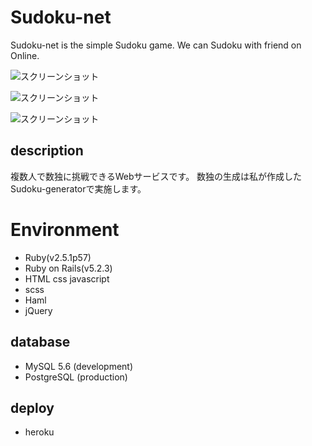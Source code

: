 # Sudoku-net
Sudoku-net is the simple Sudoku game.
We can Sudoku with friend on Online.


![スクリーンショット](https://github.com/ratovia/sudoku-net/blob/readme-image/スクリーンショット%202019-06-09%200.28.26.png "top")

![スクリーンショット](https://github.com/ratovia/sudoku-net/blob/readme-image/a27443cf84332ff9a9b5d6798a88e7e3.gif "userpage")

![スクリーンショット](https://github.com/ratovia/sudoku-net/blob/readme-image/スクリーンショット%202019-06-19%201.49.21.png "sudokupage")
## description
複数人で数独に挑戦できるWebサービスです。
数独の生成は私が作成したSudoku-generatorで実施します。

# Environment
- Ruby(v2.5.1p57)
- Ruby on Rails(v5.2.3)
- HTML css javascript
- scss
- Haml
- jQuery
## database
- MySQL 5.6 (development)
- PostgreSQL (production)

## deploy
- heroku
